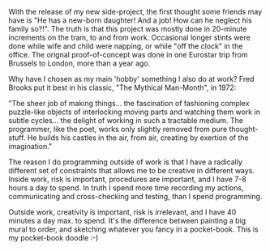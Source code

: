 With the release of my new side-project, the first thought some friends may have is "He has a new-born daughter! And a job! How can he neglect his family so?!". The truth is that this project was mostly done in 20-minute increments on the tram, to and from work. Occasional longer stints were done while wife and child were napping, or while "off the clock" in the office. The orignal proof-of-concept was done in one Eurostar trip from Brussels to London, more than a year ago.

Why have I chosen as my main 'hobby' something I also do at work? Fred Brooks put it best in his classic, "The Mythical Man-Month", in 1972:

"The sheer job of making things... the fascination of fashioning complex puzzle-like objects of interlocking moving parts and watching them work in subtle cycles... the delight of working in such a tractable medium. The programmer, like the poet, works only slightly removed from pure thought-stuff. He builds his castles in the air, from air, creating by exertion of the imagination."

The reason I do programming outside of work is that I have a radically different set of constraints that allows me to be creative in different ways. Inside work, risk is important, procedures are important, and I have 7-8 hours a day to spend. In truth I spend more time recording my actions, communicating and cross-checking and testing, than I spend programming.

Outside work, creativity is important, risk is irrelevant, and I have 40 minutes a day max. to spend. It's the difference between painting a big mural to order, and sketching whatever you fancy in a pocket-book. This is my pocket-book doodle :-)

